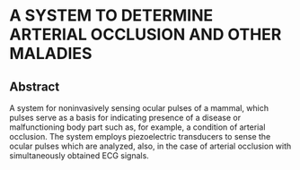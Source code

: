 # A SYSTEM TO DETERMINE ARTERIAL OCCLUSION AND OTHER MALADIES

## Abstract
A system for noninvasively sensing ocular pulses of a mammal, which pulses serve as a basis for indicating presence of a disease or malfunctioning body part such as, for example, a condition of arterial occlusion. The system employs piezoelectric transducers to sense the ocular pulses which are analyzed, also, in the case of arterial occlusion with simultaneously obtained ECG signals.